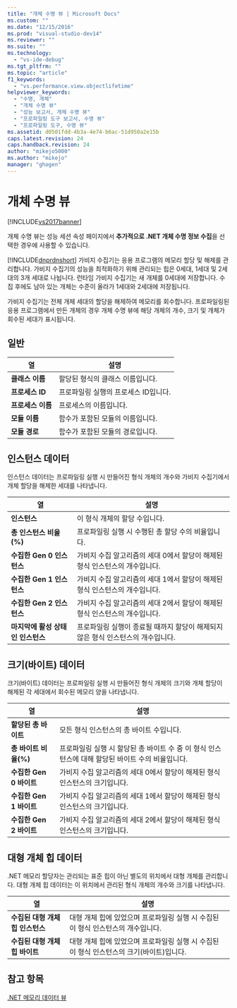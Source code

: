 ```yaml
---
title: "개체 수명 뷰 | Microsoft Docs"
ms.custom: ""
ms.date: "12/15/2016"
ms.prod: "visual-studio-dev14"
ms.reviewer: ""
ms.suite: ""
ms.technology: 
  - "vs-ide-debug"
ms.tgt_pltfrm: ""
ms.topic: "article"
f1_keywords: 
  - "vs.performance.view.objectlifetime"
helpviewer_keywords: 
  - "수명, 개체"
  - "개체 수명 뷰"
  - "성능 보고서, 개체 수명 뷰"
  - "프로파일링 도구 보고서, 수명 뷰"
  - "프로파일링 도구, 수명 뷰"
ms.assetid: d0501fdd-4b3a-4e74-b6ac-51d950a2e15b
caps.latest.revision: 24
caps.handback.revision: 24
author: "mikejo5000"
ms.author: "mikejo"
manager: "ghogen"
---
```

# 개체 수명 뷰
[!INCLUDE[vs2017banner](../code-quality/includes/vs2017banner.md)]

개체 수명 뷰는 성능 세션 속성 페이지에서 **추가적으로 .NET 개체 수명 정보 수집**을 선택한 경우에 사용할 수 있습니다.  
  
 [!INCLUDE[dnprdnshort](../code-quality/includes/dnprdnshort_md.md)] 가비지 수집기는 응용 프로그램의 메모리 할당 및 해제를 관리합니다.  가비지 수집기의 성능을 최적화하기 위해 관리되는 힙은 0세대, 1세대 및 2세대의 3개 세대로 나뉩니다.  런타임 가비지 수집기는 새 개체를 0세대에 저장합니다.  수집 후에도 남아 있는 개체는 수준이 올라가 1세대와 2세대에 저장됩니다.  
  
 가비지 수집기는 전체 개체 세대의 할당을 해제하여 메모리를 회수합니다.  프로파일링된 응용 프로그램에서 만든 개체의 경우 개체 수명 뷰에 해당 개체의 개수, 크기 및 개체가 회수된 세대가 표시됩니다.  
  
## 일반  
  
|열|설명|  
|-------|--------|  
|**클래스 이름**|할당된 형식의 클래스 이름입니다.|  
|**프로세스 ID**|프로파일링 실행의 프로세스 ID입니다.|  
|**프로세스 이름**|프로세스의 이름입니다.|  
|**모듈 이름**|함수가 포함된 모듈의 이름입니다.|  
|**모듈 경로**|함수가 포함된 모듈의 경로입니다.|  
  
## 인스턴스 데이터  
 인스턴스 데이터는 프로파일링 실행 시 만들어진 형식 개체의 개수와 가비지 수집기에서 개체 할당을 해제한 세대를 나타냅니다.  
  
|열|설명|  
|-------|--------|  
|**인스턴스**|이 형식 개체의 할당 수입니다.|  
|**총 인스턴스 비율\(%\)**|프로파일링 실행 시 수행된 총 할당 수의 비율입니다.|  
|**수집한 Gen 0 인스턴스**|가비지 수집 알고리즘의 세대 0에서 할당이 해제된 형식 인스턴스의 개수입니다.|  
|**수집한 Gen 1 인스턴스**|가비지 수집 알고리즘의 세대 1에서 할당이 해제된 형식 인스턴스의 개수입니다.|  
|**수집한 Gen 2 인스턴스**|가비지 수집 알고리즘의 세대 2에서 할당이 해제된 형식 인스턴스의 개수입니다.|  
|**마지막에 활성 상태인 인스턴스**|프로파일링 실행이 종료될 때까지 할당이 해제되지 않은 형식 인스턴스의 개수입니다.|  
  
## 크기\(바이트\) 데이터  
 크기\(바이트\) 데이터는 프로파일링 실행 시 만들어진 형식 개체의 크기와 개체 할당이 해제된 각 세대에서 회수된 메모리 양을 나타냅니다.  
  
|열|설명|  
|-------|--------|  
|**할당된 총 바이트**|모든 형식 인스턴스의 총 바이트 수입니다.|  
|**총 바이트 비율\(%\)**|프로파일링 실행 시 할당된 총 바이트 수 중 이 형식 인스턴스에 대해 할당된 바이트 수의 비율입니다.|  
|**수집한 Gen 0 바이트**|가비지 수집 알고리즘의 세대 0에서 할당이 해제된 형식 인스턴스의 크기입니다.|  
|**수집한 Gen 1 바이트**|가비지 수집 알고리즘의 세대 1에서 할당이 해제된 형식 인스턴스의 크기입니다.|  
|**수집한 Gen 2 바이트**|가비지 수집 알고리즘의 세대 2에서 할당이 해제된 형식 인스턴스의 크기입니다.|  
  
## 대형 개체 힙 데이터  
 .NET 메모리 할당자는 관리되는 표준 힙이 아닌 별도의 위치에서 대형 개체를 관리합니다.  대형 개체 힙 데이터는 이 위치에서 관리된 형식 개체의 개수와 크기를 나타냅니다.  
  
|열|설명|  
|-------|--------|  
|**수집된 대형 개체 힙 인스턴스**|대형 개체 힙에 있었으며 프로파일링 실행 시 수집된 이 형식 인스턴스의 개수입니다.|  
|**수집된 대형 개체 힙 바이트**|대형 개체 힙에 있었으며 프로파일링 실행 시 수집된 이 형식 인스턴스의 크기\(바이트\)입니다.|  
  
## 참고 항목  
 [.NET 메모리 데이터 뷰](../profiling/dotnet-memory-data-views.md)
